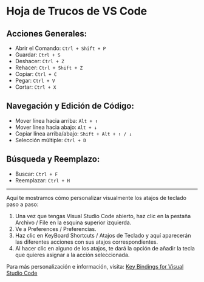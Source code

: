 # Hoja de Trucos de VS Code

## Acciones Generales:
- Abrir el Comando: `Ctrl + Shift + P`
- Guardar: `Ctrl + S`
- Deshacer: `Ctrl + Z`
- Rehacer: `Ctrl + Shift + Z`
- Copiar: `Ctrl + C`
- Pegar: `Ctrl + V`
- Cortar: `Ctrl + X`

## Navegación y Edición de Código:
- Mover línea hacia arriba: `Alt + ↑`
- Mover línea hacia abajo: `Alt + ↓`
- Copiar línea arriba/abajo: `Shift + Alt + ↑ / ↓`
- Selección múltiple: `Ctrl + D`

## Búsqueda y Reemplazo:
- Buscar: `Ctrl + F`
- Reemplazar: `Ctrl + H`

---

Aquí te mostramos cómo personalizar visualmente los atajos de teclado paso a paso:

1. Una vez que tengas Visual Studio Code abierto, haz clic en la pestaña Archivo / File en la esquina superior izquierda.
2. Ve a Preferences / Preferencias.
3. Haz clic en KeyBoard Shortcuts / Atajos de Teclado y aquí aparecerán las diferentes acciones con sus atajos correspondientes.
4. Al hacer clic en alguno de los atajos, te dará la opción de añadir la tecla que quieres asignar a la acción seleccionada.

Para más personalización e información, visita: [Key Bindings for Visual Studio Code](https://code.visualstudio.com/docs/getstarted/keybindings)
